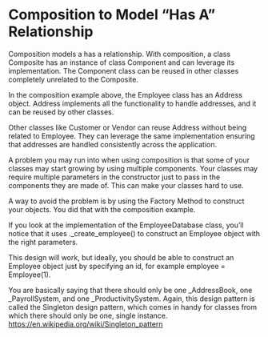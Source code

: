 # Composition to Model “Has A” Relationship

Composition models a has a relationship. With composition, a class Composite has an instance of class Component and can leverage its implementation. The Component class can be reused in other classes completely unrelated to the Composite.

In the composition example above, the Employee class has an Address object. Address implements all the functionality to handle addresses, and it can be reused by other classes.

Other classes like Customer or Vendor can reuse Address without being related to Employee. They can leverage the same implementation ensuring that addresses are handled consistently across the application.

A problem you may run into when using composition is that some of your classes may start growing by using multiple components. Your classes may require multiple parameters in the constructor just to pass in the components they are made of. This can make your classes hard to use.

A way to avoid the problem is by using the Factory Method to construct your objects. You did that with the composition example.

If you look at the implementation of the EmployeeDatabase class, you’ll notice that it uses ._create_employee() to construct an Employee object with the right parameters.

This design will work, but ideally, you should be able to construct an Employee object just by specifying an id, for example employee = Employee(1).

You are basically saying that there should only be one _AddressBook, one _PayrollSystem, and one _ProductivitySystem. Again, this design pattern is called the Singleton design pattern, which comes in handy for classes from which there should only be one, single instance.
https://en.wikipedia.org/wiki/Singleton_pattern
